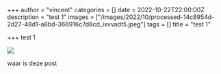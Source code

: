 +++
author = "vincent"
categories = []
date = 2022-10-22T22:00:00Z
description = "test 1"
images = ["/images/2022/10/processed-14c8954d-2d27-48d1-a8bd-366916c7d8cd_ixvvadt5.jpeg"]
tags = []
title = "test 1"

+++
test 1

![](images/2022/10/processed-74efe377-c336-40c9-a376-26be28947c53_hbbh7mnv.jpeg)

waar is deze post